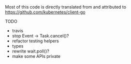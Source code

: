 Most of this code is directly translated from and attributed to
https://github.com/kubernetes/client-go

TODO
- travis
- stop Event -> Task.cancel()?
- refactor testing helpers
- types
- rewrite wait.poll()?
- make some APIs private

